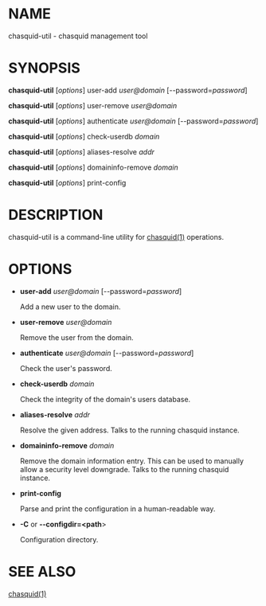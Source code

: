 # NAME

chasquid-util - chasquid management tool

# SYNOPSIS

**chasquid-util** \[_options_\] user-add _user@domain_ \[--password=_password_\]

**chasquid-util** \[_options_\] user-remove _user@domain_

**chasquid-util** \[_options_\] authenticate _user@domain_ \[--password=_password_\]

**chasquid-util** \[_options_\] check-userdb _domain_

**chasquid-util** \[_options_\] aliases-resolve _addr_

**chasquid-util** \[_options_\] domaininfo-remove _domain_

**chasquid-util** \[_options_\] print-config

# DESCRIPTION

chasquid-util is a command-line utility for [chasquid(1)](chasquid.1.md) operations.

# OPTIONS

- **user-add** _user@domain_ \[--password=_password_\]

    Add a new user to the domain.

- **user-remove** _user@domain_

    Remove the user from the domain.

- **authenticate** _user@domain_ \[--password=_password_\]

    Check the user's password.

- **check-userdb** _domain_

    Check the integrity of the domain's users database.

- **aliases-resolve** _addr_

    Resolve the given address. Talks to the running chasquid instance.

- **domaininfo-remove** _domain_

    Remove the domain information entry. This can be used to manually allow a
    security level downgrade. Talks to the running chasquid instance.

- **print-config**

    Parse and print the configuration in a human-readable way.

- **-C** or **--configdir=&lt;path**>

    Configuration directory.

# SEE ALSO

[chasquid(1)](chasquid.1.md)

